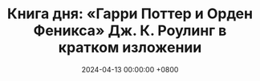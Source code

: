 ---
title: "Книга дня: «Гарри Поттер и Орден Феникса» Дж. К. Роулинг в кратком изложении"
description: >-
  Обзор книги Гарри Поттер и Орден Феникса: магия, борьба и тайны Хогвартса. Читайте фэнтези от Дж. К. Роулинг!
date: 2024-04-13 00:00:00 +0800
categories: [Мышление, Конспекты-книг]
tags:
  [
    гарри-поттер,
    орден-феникса,
    дж-к-роулинг,
    фэнтези,
    хогвартс,
    волшебство,
    волан-де-морт,
    данблдор,
    сириус-блэк,
    окклюменция,
    магия,
    приключения,
    книги-для-подростков,
    армия-данблдора,
    министерство-магии
  ]
image:
alt: Обложка книги Гарри Поттер и Орден Феникса Дж. К. Роулинг
fallback:
  -
  -
---